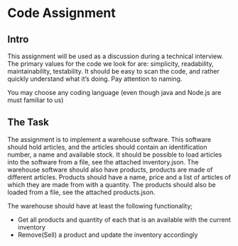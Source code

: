 # Code Assignment

## Intro

This assignment will be used as a discussion during a technical interview. The
primary values for the code we look for are: simplicity, readability,
maintainability, testability. It should be easy to scan the code, and rather
quickly understand what it’s doing. Pay attention to naming.

You may choose any coding language (even though java and Node.js are must
familiar to us)

## The Task

The assignment is to implement a warehouse software. This software should hold
articles, and the articles should contain an identification number, a name and
available stock. It should be possible to load articles into the software from a
file, see the attached inventory.json. The warehouse software should also have
products, products are made of different articles. Products should have a name,
price and a list of articles of which they are made from with a quantity. The
products should also be loaded from a file, see the attached products.json.

The warehouse should have at least the following functionality;

- Get all products and quantity of each that is an available with the current
  inventory
- Remove(Sell) a product and update the inventory accordingly
